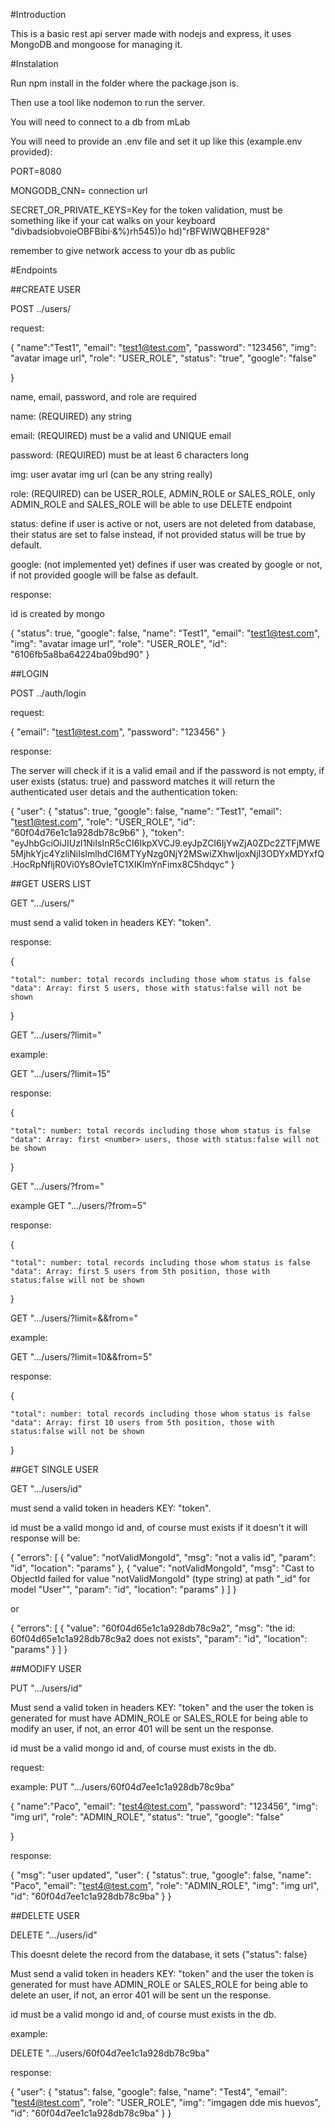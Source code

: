 #Introduction

This is a basic rest api server made with nodejs and express, it uses MongoDB and mongoose for managing it.

#Instalation

Run npm install in the folder where the package.json is.

Then use a tool like nodemon to run the server.

You will need to connect to a db from mLab

You will need to provide an .env file and set it up like this (example.env provided):

PORT=8080

MONGODB_CNN= connection url

SECRET_OR_PRIVATE_KEYS=Key for the token validation, must be something like if your cat walks on your keyboard "divbadsiobvoieOBFBibi·&%)rh545))o hd)"rBFWIWQBHEF928"

remember to give network access to your db as public

#Endpoints

##CREATE USER

POST ../users/

request:

{
"name":"Test1",
"email": "test1@test.com",
"password": "123456",
"img": "avatar image url",
"role": "USER_ROLE",
"status": "true",
"google": "false"

}

name, email, password, and role are required

name: (REQUIRED) any string

email: (REQUIRED) must be a valid and UNIQUE email

password: (REQUIRED) must be at least 6 characters long

img: user avatar img url (can be any string really)

role: (REQUIRED) can be USER_ROLE, ADMIN_ROLE or SALES_ROLE, only ADMIN_ROLE and SALES_ROLE will be able to use DELETE endpoint

status: define if user is active or not, users are not deleted from database, their status are set to false instead, if not provided status will be true by default.

google: (not implemented yet) defines if user was created by google or not, if not provided google will be false as default.

response:

id is created by mongo

{
"status": true,
"google": false,
"name": "Test1",
"email": "test1@test.com",
"img": "avatar image url",
"role": "USER_ROLE",
"id": "6106fb5a8ba64224ba09bd90"
}

##LOGIN

POST ../auth/login

request:

{
"email": "test1@test.com",
"password": "123456"
}

response:

The server will check if it is a valid email and if the password is not empty, if user exists (status: true) and password matches it will return the authenticated user detais and the authentication token:

{
"user": {
"status": true,
"google": false,
"name": "Test1",
"email": "test1@test.com",
"role": "USER_ROLE",
"id": "60f04d76e1c1a928db78c9b6"
},
"token": "eyJhbGciOiJIUzI1NiIsInR5cCI6IkpXVCJ9.eyJpZCI6IjYwZjA0ZDc2ZTFjMWE5MjhkYjc4YzliNiIsImlhdCI6MTYyNzg0NjY2MSwiZXhwIjoxNjI3ODYxMDYxfQ.HocRpNfljR0Vi0Ys8OvleTC1XIKlmYnFimx8C5hdqyc"
}

##GET USERS LIST

GET ".../users/"

must send a valid token in headers KEY: "token".

response:

{

    "total": number: total records including those whom status is false
    "data": Array: first 5 users, those with status:false will not be shown

}

GET ".../users/?limit=<number>"

example:

GET ".../users/?limit=15"

response:

{

    "total": number: total records including those whom status is false
    "data": Array: first <number> users, those with status:false will not be shown

}

GET ".../users/?from=<number>"

example GET ".../users/?from=5"

response:

{

    "total": number: total records including those whom status is false
    "data": Array: first 5 users from 5th position, those with status:false will not be shown

}

GET ".../users/?limit=<number>&&from=<number>"

example:

GET ".../users/?limit=10&&from=5"

response:

{

    "total": number: total records including those whom status is false
    "data": Array: first 10 users from 5th position, those with status:false will not be shown

}

##GET SINGLE USER

GET ".../users/id"

must send a valid token in headers KEY: "token".

id must be a valid mongo id and, of course must exists if it doesn't it will response will be:

{
"errors": [
{
"value": "notValidMongoId",
"msg": "not a valis id",
"param": "id",
"location": "params"
},
{
"value": "notValidMongoId",
"msg": "Cast to ObjectId failed for value \"notValidMongoId\" (type string) at path \"_id\" for model \"User\"",
"param": "id",
"location": "params"
}
]
}

or

{
"errors": [
{
"value": "60f04d65e1c1a928db78c9a2",
"msg": "the id: 60f04d65e1c1a928db78c9a2 does not exists",
"param": "id",
"location": "params"
}
]
}

##MODIFY USER

PUT ".../users/id"

Must send a valid token in headers KEY: "token" and the user the token is generated for must have ADMIN_ROLE or SALES_ROLE for being able to modify an user, if not, an error 401 will be sent un the response.

id must be a valid mongo id and, of course must exists in the db.

request:

example: PUT ".../users/60f04d7ee1c1a928db78c9ba"

{
"name":"Paco",
"email": "test4@test.com",
"password": "123456",
"img": "img url",
"role": "ADMIN_ROLE",
"status": "true",
"google": "false"

}

response:

{
"msg": "user updated",
"user": {
"status": true,
"google": false,
"name": "Paco",
"email": "test4@test.com",
"role": "ADMIN_ROLE",
"img": "img url",
"id": "60f04d7ee1c1a928db78c9ba"
}
}

##DELETE USER

DELETE ".../users/id"

This doesnt delete the record from the database, it sets {"status": false}

Must send a valid token in headers KEY: "token" and the user the token is generated for must have ADMIN_ROLE or SALES_ROLE for being able to delete an user, if not, an error 401 will be sent un the response.

id must be a valid mongo id and, of course must exists in the db.

example:

DELETE ".../users/60f04d7ee1c1a928db78c9ba"

response:

{
"user": {
"status": false,
"google": false,
"name": "Test4",
"email": "test4@test.com",
"role": "USER_ROLE",
"img": "imgagen dde mis huevos",
"id": "60f04d7ee1c1a928db78c9ba"
}
}
